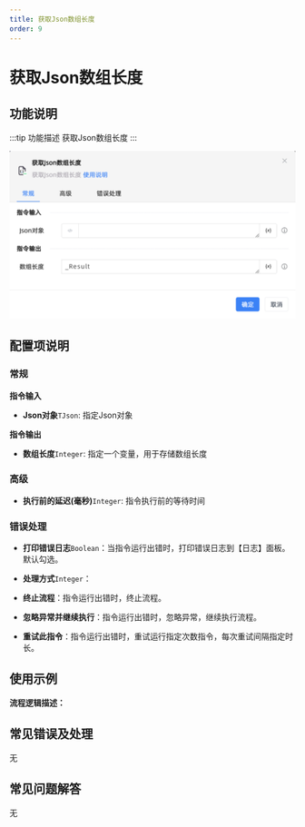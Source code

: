 ```yaml
---
title: 获取Json数组长度
order: 9
---
```


# 获取Json数组长度

## 功能说明

:::tip 功能描述
获取Json数组长度
:::

![获取Json数组长度](../../../assets/获取Json数组长度_command.png)

## 配置项说明

### 常规

**指令输入**

- **Json对象**`TJson`: 指定Json对象


**指令输出**

- **数组长度**`Integer`: 指定一个变量，用于存储数组长度

### 高级

- **执行前的延迟(毫秒)**`Integer`: 指令执行前的等待时间

### 错误处理

- **打印错误日志**`Boolean`：当指令运行出错时，打印错误日志到【日志】面板。默认勾选。

- **处理方式**`Integer`：

 - **终止流程**：指令运行出错时，终止流程。

 - **忽略异常并继续执行**：指令运行出错时，忽略异常，继续执行流程。

 - **重试此指令**：指令运行出错时，重试运行指定次数指令，每次重试间隔指定时长。

## 使用示例

**流程逻辑描述：** 

## 常见错误及处理

无

## 常见问题解答

无


